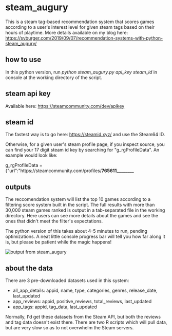# steam_augury
This is a steam tag-based recommendation system that scores games according to a user's interest level for given steam tags based on their hours of playtime. More details available on my blog here: https://svburger.com/2019/09/07/recommendation-systems-with-python-steam_augury/

## how to use
In this python version, run *python steam_augury.py api_key steam_id* in console at the working directory of the script.

## steam api key
Available here: https://steamcommunity.com/dev/apikey

## steam id
The fastest way is to go here: https://steamid.xyz/ and use the Steam64 ID.

Otherwise, for a given user's steam profile page, if you inspect source, you can find your 17 digit steam id key by searching for "g_rgProfileData". An example would look like:

g_rgProfileData = {"url":"https:\/\/steamcommunity.com\/profiles\/**765611________**

## outputs
The reccomendation system will list the top 10 games according to a filtering score system built in the script. The full results with more than 30,000 steam games ranked is output in a tab-separated file in the working directory. Here users can see more details about the games and see the ones that didn't meet the filter's expectations.

The python version of this takes about 4-5 minutes to run, pending optimizations. A neat little console progress bar will tell you how far along it is, but please be patient while the magic happens!

![output from steam_augury](https://svburgercom.files.wordpress.com/2019/09/steam_augury-output.png?w=680)

## about the data
There are 3 pre-downloaded datasets used in this system:
 * all_app_details: appid, name, type, categories, genres, release_date, last_updated
 * app_reviews: appid, positive_reviews, total_reviews, last_updated
 * app_tags: appid, tag_data, last_updated
 
Normally, I'd get these datasets from the Steam API, but both the reviews and tag data doesn't exist there. There are two R scripts which will pull data, but are very slow so as to not overwhelm the Steam servers.
